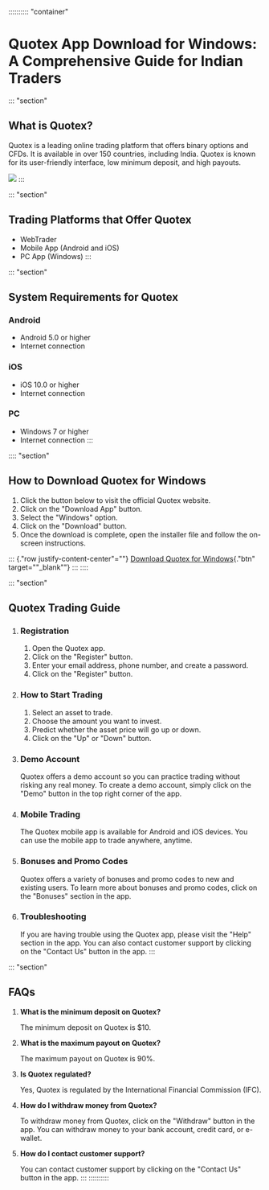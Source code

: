 :::::::::: \"container\"
# Quotex App Download for Windows: A Comprehensive Guide for Indian Traders

::: \"section\"
## What is Quotex?

Quotex is a leading online trading platform that offers binary options
and CFDs. It is available in over 150 countries, including India. Quotex
is known for its user-friendly interface, low minimum deposit, and high
payouts.

[![](https://static.quotex.io/files/1_en/300_250.jpg)](https://traff.sbs/brokerqxsignupf)
:::

::: \"section\"
## Trading Platforms that Offer Quotex

-   WebTrader
-   Mobile App (Android and iOS)
-   PC App (Windows)
:::

::: \"section\"
## System Requirements for Quotex

### Android

-   Android 5.0 or higher
-   Internet connection

### iOS

-   iOS 10.0 or higher
-   Internet connection

### PC

-   Windows 7 or higher
-   Internet connection
:::

:::: \"section\"
## How to Download Quotex for Windows

1.  Click the button below to visit the official Quotex website.
2.  Click on the "Download App" button.
3.  Select the "Windows" option.
4.  Click on the "Download" button.
5.  Once the download is complete, open the installer file and follow
    the on-screen instructions.

::: {."row justify-content-center"=""}
[Download Quotex for
Windows](\%22https://traff.sbs/quotexonelink\%22){."btn"
target=""_blank""}
:::
::::

::: \"section\"
## Quotex Trading Guide

1.  ### Registration

    1.  Open the Quotex app.
    2.  Click on the "Register" button.
    3.  Enter your email address, phone number, and create a password.
    4.  Click on the "Register" button.

2.  ### How to Start Trading

    1.  Select an asset to trade.
    2.  Choose the amount you want to invest.
    3.  Predict whether the asset price will go up or down.
    4.  Click on the "Up" or "Down" button.

3.  ### Demo Account

    Quotex offers a demo account so you can practice trading without
    risking any real money. To create a demo account, simply click on
    the "Demo" button in the top right corner of the app.

4.  ### Mobile Trading

    The Quotex mobile app is available for Android and iOS devices. You
    can use the mobile app to trade anywhere, anytime.

5.  ### Bonuses and Promo Codes

    Quotex offers a variety of bonuses and promo codes to new and
    existing users. To learn more about bonuses and promo codes, click
    on the "Bonuses" section in the app.

6.  ### Troubleshooting

    If you are having trouble using the Quotex app, please visit the
    "Help" section in the app. You can also contact customer
    support by clicking on the "Contact Us" button in the app.
:::

::: \"section\"
## FAQs

1.  **What is the minimum deposit on Quotex?**

    The minimum deposit on Quotex is \$10.

2.  **What is the maximum payout on Quotex?**

    The maximum payout on Quotex is 90%.

3.  **Is Quotex regulated?**

    Yes, Quotex is regulated by the International Financial Commission
    (IFC).

4.  **How do I withdraw money from Quotex?**

    To withdraw money from Quotex, click on the "Withdraw" button
    in the app. You can withdraw money to your bank account, credit
    card, or e-wallet.

5.  **How do I contact customer support?**

    You can contact customer support by clicking on the "Contact
    Us" button in the app.
:::
::::::::::

